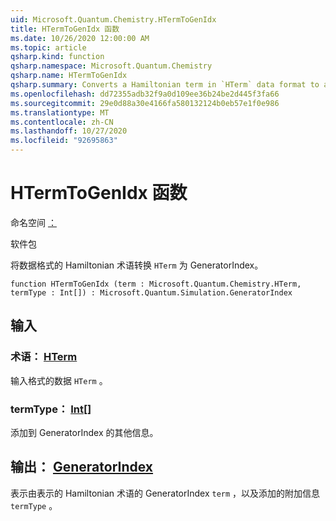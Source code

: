 ```yaml
---
uid: Microsoft.Quantum.Chemistry.HTermToGenIdx
title: HTermToGenIdx 函数
ms.date: 10/26/2020 12:00:00 AM
ms.topic: article
qsharp.kind: function
qsharp.namespace: Microsoft.Quantum.Chemistry
qsharp.name: HTermToGenIdx
qsharp.summary: Converts a Hamiltonian term in `HTerm` data format to a GeneratorIndex.
ms.openlocfilehash: dd72355adb32f9a0d109ee36b24be2d445f3fa66
ms.sourcegitcommit: 29e0d88a30e4166fa580132124b0eb57e1f0e986
ms.translationtype: MT
ms.contentlocale: zh-CN
ms.lasthandoff: 10/27/2020
ms.locfileid: "92695863"
---
```

# <a name="htermtogenidx-function"></a>HTermToGenIdx 函数

命名空间 [：](xref:Microsoft.Quantum.Chemistry)

软件包 [](https://nuget.org/packages/)


将数据格式的 Hamiltonian 术语转换 `HTerm` 为 GeneratorIndex。

```qsharp
function HTermToGenIdx (term : Microsoft.Quantum.Chemistry.HTerm, termType : Int[]) : Microsoft.Quantum.Simulation.GeneratorIndex
```


## <a name="input"></a>输入

### <a name="term--hterm"></a>术语： [HTerm](xref:Microsoft.Quantum.Chemistry.HTerm)

输入格式的数据 `HTerm` 。


### <a name="termtype--int"></a>termType： [Int](xref:microsoft.quantum.lang-ref.int)[]

添加到 GeneratorIndex 的其他信息。



## <a name="output--generatorindex"></a>输出： [GeneratorIndex](xref:Microsoft.Quantum.Simulation.GeneratorIndex)

表示由表示的 Hamiltonian 术语的 GeneratorIndex `term` ，以及添加的附加信息 `termType` 。